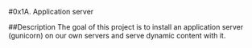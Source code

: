 #0x1A. Application server

##Description
The goal of this project is to install an application server (gunicorn) on our own servers and serve dynamic content with it.
